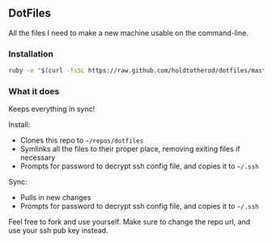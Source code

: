 DotFiles
--------

All the files I need to make a new machine usable on the command-line.

### Installation

```bash
ruby -e "$(curl -fsSL https://raw.github.com/holdtotherod/dotfiles/master/dotfiles.rb)" && source ~/.profile
```

### What it does

Keeps everything in sync!

Install:
- Clones this repo to `~/repos/dotfiles`
- Symlinks all the files to their proper place, removing exiting files if necessary
- Prompts for password to decrypt ssh config file, and copies it to `~/.ssh`

Sync:
- Pulls in new changes
- Prompts for password to decrypt ssh config file, and copies it to `~/.ssh`

Feel free to fork and use yourself. Make sure to change the repo url, and use your ssh pub key instead.

 
